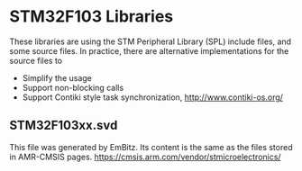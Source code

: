 # STM32F103 Libraries

These libraries are using the STM Peripheral Library (SPL) include files, and some source files.  In practice, there are alternative implementations for the source files to

  * Simplify the usage
  * Support non-blocking calls
  * Support Contiki style task synchronization, http://www.contiki-os.org/

##  STM32F103xx.svd
This file was generated by EmBitz.  Its content is the same as the files stored in AMR-CMSIS pages.
https://cmsis.arm.com/vendor/stmicroelectronics/
